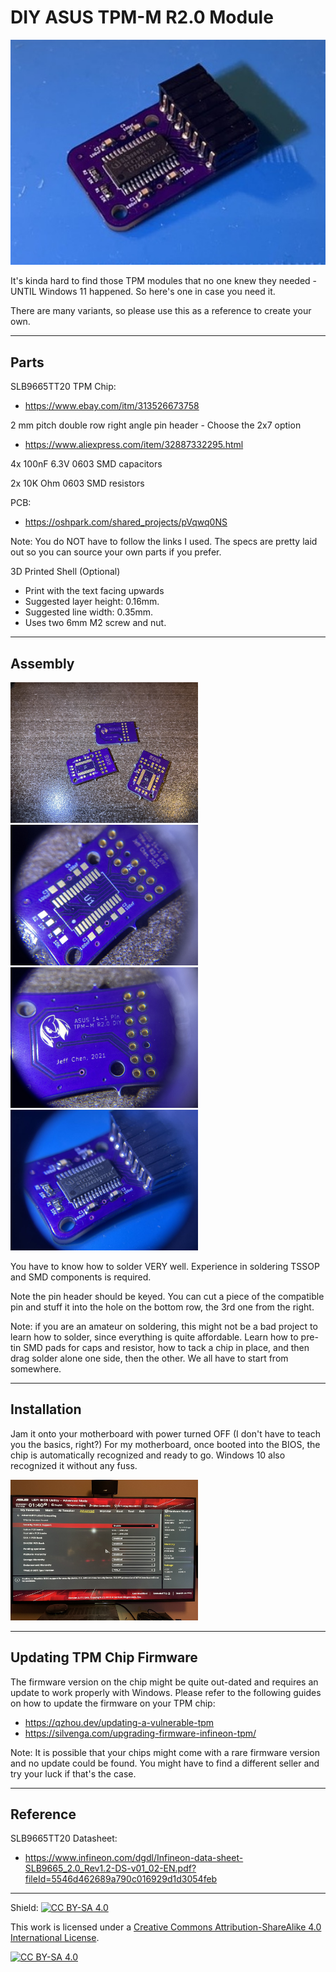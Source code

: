 # DIY ASUS TPM-M R2.0 Module

<img src="./Pics/01.jpeg" width="600px" />

It's kinda hard to find those TPM modules that no one knew they needed - UNTIL Windows 11 happened. So here's one in case you need it.

There are many variants, so please use this as a reference to create your own.

--------

## Parts

SLB9665TT20 TPM Chip:

-  https://www.ebay.com/itm/313526673758

2 mm pitch double row right angle pin header -   Choose the 2x7 option
-  https://www.aliexpress.com/item/32887332295.html

4x 100nF 6.3V 0603 SMD capacitors

2x 10K Ohm 0603 SMD resistors

PCB:
-   https://oshpark.com/shared_projects/pVqwq0NS

Note: You do NOT have to follow the links I used. The specs are pretty laid out so you can source your own parts if you prefer.

3D Printed Shell (Optional)
  - Print with the text facing upwards
  - Suggested layer height: 0.16mm.
  - Suggested line width: 0.35mm.
  - Uses two 6mm M2 screw and nut.
--------

## Assembly

<img src="./Pics/02.jpeg" width="300px" /><img src="./Pics/03.jpeg" width="300px" />
<img src="./Pics/04.jpeg" width="300px" /><img src="./Pics/05.jpeg" width="300px" />

You have to know how to solder VERY well. Experience in soldering TSSOP and SMD components is required.

Note the pin header should be keyed. You can cut a piece of the compatible pin and stuff it into the hole on the bottom row, the 3rd one from the right.

Note: if you are an amateur on soldering, this might not be a bad project to learn how to solder, since everything is quite affordable. Learn how to pre-tin SMD pads for caps and resistor, how to tack a chip in place, and then drag solder alone one side, then the other. We all have to start from somewhere.

--------

## Installation

Jam it onto your motherboard with power turned OFF (I don't have to teach you the basics, right?) For my motherboard, once booted into the BIOS, the chip is automatically recognized and ready to go. Windows 10 also recognized it without any fuss.

<img src="./Pics/06.jpeg" width="300px" />


-------

## Updating TPM Chip Firmware

The firmware version on the chip might be quite out-dated and requires an update to work properly with Windows. Please refer to the following guides on how to update the firmware on your TPM chip:
- https://qzhou.dev/updating-a-vulnerable-tpm
- https://silvenga.com/upgrading-firmware-infineon-tpm/

Note: It is possible that your chips might come with a rare firmware version and no update could be found. You might have to find a different seller and try your luck if that's the case.

--------

## Reference

SLB9665TT20 Datasheet:
- https://www.infineon.com/dgdl/Infineon-data-sheet-SLB9665_2.0_Rev1.2-DS-v01_02-EN.pdf?fileId=5546d462689a790c016929d1d3054feb

--------
Shield: [![CC BY-SA 4.0][cc-by-sa-shield]][cc-by-sa]

This work is licensed under a
[Creative Commons Attribution-ShareAlike 4.0 International License][cc-by-sa].

[![CC BY-SA 4.0][cc-by-sa-image]][cc-by-sa]

[cc-by-sa]: http://creativecommons.org/licenses/by-sa/4.0/
[cc-by-sa-image]: https://licensebuttons.net/l/by-sa/4.0/88x31.png
[cc-by-sa-shield]: https://img.shields.io/badge/License-CC%20BY--SA%204.0-lightgrey.svg
